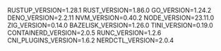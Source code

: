 RUSTUP_VERSION=1.28.1
RUST_VERSION=1.86.0
GO_VERSION=1.24.2
DENO_VERSION=2.2.11
NVM_VERSION=0.40.2
NODE_VERSION=23.11.0
ZIG_VERSION=0.14.0
BAZELISK_VERSION=1.26.0
TINI_VERSION=0.19.0
CONTAINERD_VERSION=2.0.5
RUNC_VERSION=1.2.6
CNI_PLUGINS_VERSION=1.6.2
NERDCTL_VERSION=2.0.4
